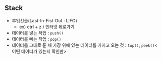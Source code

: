 
## Stack

-   후입선출(Last-In-Fist-Out : LIFO)
    -   ex) ctrl + z / 인터넷 뒤로가기
-   데이터를 넣는 작업 : `push()`
-   데이터를 빼는 작업 : `pop()`
-   데이터를 그대로 둔 채 가장 위에 있는 데이터를 가지고 오는 것 : `top()`, `peek()`<어떤 데이터가 있는지 확인만>